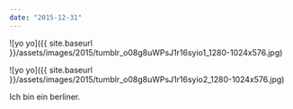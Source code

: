 ```yaml
---
date: "2015-12-31"
---
```


![yo yo]({{ site.baseurl }}/assets/images/2015/tumblr_o08g8uWPsJ1r16syio1_1280-1024x576.jpg)

![yo yo]({{ site.baseurl }}/assets/images/2015/tumblr_o08g8uWPsJ1r16syio2_1280-1024x576.jpg)

Ich bin ein berliner.
